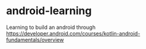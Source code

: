 # android-learning
Learning to build an android through https://developer.android.com/courses/kotlin-android-fundamentals/overview
